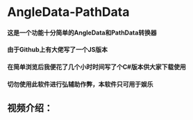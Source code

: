 # AngleData-PathData
#### 这是一个功能十分简单的AngleData和PathData转换器
#### 由于Github上有大佬写了一个JS版本
#### 在简单浏览后我便花了几个小时时间写了个C#版本供大家下载使用
#### 切勿使用此软件进行弘辅助作弊，本软件只可用于娱乐
## 视频介绍：
